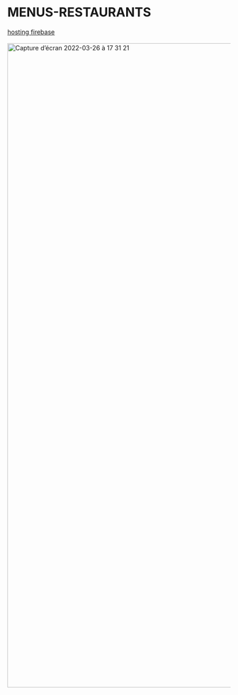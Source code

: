 # MENUS-RESTAURANTS  
[hosting firebase](https://ohmyfood-cc551.web.app/)  
<br/>
<img width="1455" alt="Capture d’écran 2022-03-26 à 17 31 21" src="https://user-images.githubusercontent.com/79283100/160244102-c28b7ee1-3a92-4f59-95a9-bcc902671712.png">

